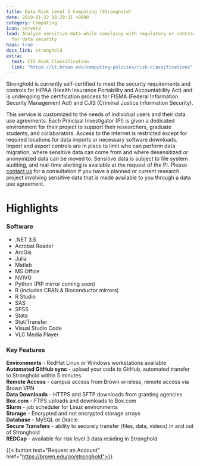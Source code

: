 ```yaml
---
title: Data Risk Level 3 Computing (Stronghold)
date: 2019-01-22 18:29:31 +0000
category: Computing
icon: server2
lead: Analyze sensitive data while complying with regulatory or contractual requirements
  for data security
haas: true
docs_link: stronghold
extra:
  text: CIS Risk Classification
  link: "https://it.brown.edu/computing-policies/risk-classifications"
---
```

Stronghold is currently self-certified to meet the security requirements and controls for HIPAA (Health Insurance Portability and Accountability Act) and is undergoing the certification process for FISMA (Federal Information Security Management Act) and CJIS (Criminal Justice Information Security).

This service is customized to the needs of individual users and their data use agreements. Each Principal Investigator (PI) is given a dedicated environment for their project to support their researchers, graduate students, and collaborators. Access to the internet is restricted except for required locations for data imports or necessary software downloads. Import and export controls are in place to limit who can perform data migration, where sensitive data can come from and where desensitized or anonymized data can be moved to. Sensitive data is subject to file system auditing, and real-time alerting is available at the request of the PI. Please [contact us](mailto:CIS-Stronghold@brown.edu) for a consultation if you have a planned or current research project involving sensitive data that is made available to you through a data use agreement.

# Highlights

### Software

- .NET 3.5  
- Acrobat Reader
- ArcGis
- Julia
- Matlab
- MS Office
- NVIVO
- Python (PIP mirror coming soon)
- R (includes CRAN & Bioconductor mirrors)
- R Studio
- SAS
- SPSS
- Stata
- Stat/Transfer
- Visual Studio Code
- VLC Media Player

### Key Features

**Environments** - RedHat Linux or Windows workstations available  
**Automated GitHub sync** - upload your code to GitHub, automated transfer to Stronghold within 5 minutes  
**Remote Access** - campus access from Brown wireless, remote access via Brown VPN  
**Data Downloads** - HTTPS and SFTP downloads from granting agencies  
**Box.com** - FTPS uploads and downloads to Box.com  
**Slurm** - job scheduler for Linux environments  
**Storage** - Encrypted and not encrypted storage arrays  
**Database** - MySQL or Oracle  
**Secure Transfers** - ability to securely transfer (files, data, videos) in and out of Stronghold  
**REDCap** - available for risk level 3 data residing in Stronghold  

{{< button text="Request an Account" href="https://brown.edu/go/stronghold">}}
